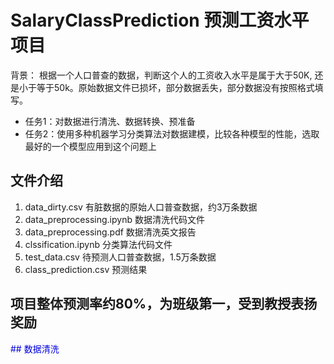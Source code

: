 # SalaryClassPrediction 预测工资水平项目
背景： 根据一个人口普查的数据，判断这个人的工资收入水平是属于大于50K, 还是小于等于50k。原始数据文件已损坏，部分数据丢失，部分数据没有按照格式填写。
- 任务1：对数据进行清洗、数据转换、预准备
- 任务2：使用多种机器学习分类算法对数据建模，比较各种模型的性能，选取最好的一个模型应用到这个问题上
## 文件介绍
1. data_dirty.csv 有脏数据的原始人口普查数据，约3万条数据
2. data_preprocessing.ipynb 数据清洗代码文件
3. data_preprocessing.pdf 数据清洗英文报告
4. clssification.ipynb 分类算法代码文件
5. test_data.csv 待预测人口普查数据，1.5万条数据
6. class_prediction.csv 预测结果

## 项目整体预测率约80%，为班级第一，受到教授表扬奖励

<font color="#0000dd">## 数据清洗</font>






